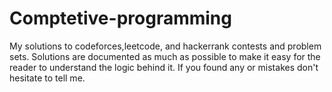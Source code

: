 # Comptetive-programming
My solutions to codeforces,leetcode, and hackerrank contests and problem sets. 
Solutions are documented as much as possible to make it easy for the reader to understand the logic behind it. If you found any or mistakes don't hesitate to tell me.
